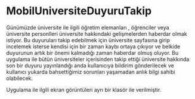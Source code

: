 # MobilUniversiteDuyuruTakip

Günümüzde üniversite ile ilgili öğretim elemanları , öğrenciler veya üniversite personlleri üniversite hakkındaki gelişmelerden haberdar olmak istiyor. Bu duyuruları takip edebilmek için üniversite sayfasına girip incelemek isterse kendisi için bir zaman kaybı ortaya çıkıyor ve belkide duyurunun artık bir önemi kalmadığı zaman haberdar olmuş oluyor. Bu uygulama ile bütün üniversiteler içerisinden takip ettiği üniversite hakkında son bir duyuru yayınlandığı anda kullanıcıya bildirim gönderilecek ve kullanıcı yukarda bahsettiğimiz sorunları yaşamadan anlık bilgi sahibi olabilecek.

Uygulama ile ilgili ekran görüntüleri ayrı bir klasör ile verilmiştir.



